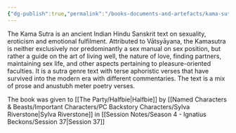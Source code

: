 ```yaml
---
{"dg-publish":true,"permalink":"/books-documents-and-artefacts/kama-sutra/","tags":["Unimportant"],"updated":"2025-08-11T11:53:31.249+01:00"}
---
```


The Kama Sutra is an ancient Indian Hindu Sanskrit text on sexuality, eroticism and emotional fulfilment. Attributed to Vātsyāyana, the Kamasutra is neither exclusively nor predominantly a sex manual on sex position, but rather a guide on the art of living well, the nature of love, finding partners, maintaining sex life, and other aspects pertaining to pleasure-oriented faculties. It is a sutra genre text with terse aphoristic verses that have survived into the modern era with different commentaries. The text is a mix of prose and anustubh meter poetry verses.

The book was given to [[The Party/Halfbie\|Halfbie]] by [[Named Characters & Beasts/Important Characters/PC Backstory Characters/Sylva Riverstone\|Sylva Riverstone]] in [[Session Notes/Season 4 - Ignatius Beckons/Session 37\|Session 37]]
